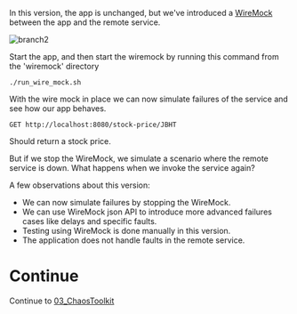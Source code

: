 In this version, the app is unchanged, but we've introduced a [WireMock](http://wiremock.org/) between the app and the remote service.

![branch2](https://ericwyles.com/wp-content/uploads/2019/12/branch_2-1024x405.png)

Start the app, and then start the wiremock by running this command from the 'wiremock' directory

```
./run_wire_mock.sh
```

With the wire mock in place we can now simulate failures of the service and see how our app behaves.

```
GET http://localhost:8080/stock-price/JBHT
```

Should return a stock price.

But if we stop the WireMock, we simulate a scenario where the remote service is down. What happens when we invoke the service again?

A few observations about this version:
* We can now simulate failures by stopping the WireMock.
* We can use WireMock json API to introduce more advanced failures cases like delays and specific faults.
* Testing using WireMock is done manually in this version.
* The application does not handle faults in the remote service.

# Continue
Continue to [03_ChaosToolkit](../../tree/03_ChaosToolkit)